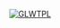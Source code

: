 [![GLWTPL](https://img.shields.io/badge/GLWT-Public_License-red.svg)](https://spdx.org/licenses/GLWTPL.html)

